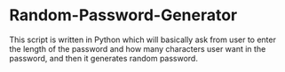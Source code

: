 # Random-Password-Generator

This script is written in Python which  will basically ask from user to enter the length of the password and how many characters user want in the password, and then it generates random password.
